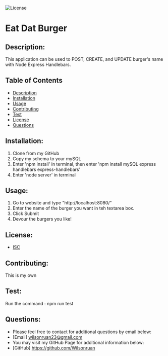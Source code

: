 ![License](https://img.shields.io/badge/License-ICS-green.svg)
# Eat Dat Burger

## Description:

This application can be used to POST, CREATE, and UPDATE burger's name with Node Express Handlebars.  

## Table of Contents

- [Description](#description)
- [Installation](#installation)
- [Usage](#usage) 
- [Contributing](#contributing)
- [Test](#test)
- [License](#license) 
- [Questions](#questions)

## Installation:

1. Clone from my GitHub 
1. Copy my schema to your mySQL
1. Enter 'npm install' in terminal, then enter 'npm install mySQL express handlebars express-handlebars'
1. Enter 'node server' in terminal

## Usage:

1. Go to website and type "http://localhost:8080/"
1. Enter the name of the burger you want in teh textarea box.
1. Click Submit
1. Devour the burgers you like!


## License:
   - [ISC](https://choosealicense.com/licenses/isc/)

## Contributing:

This is my own

## Test:

Run the command : npm run test

## Questions: 
  - Please feel free to contact for additional questions by email below: 
  - [Email] wilsonruan23@gmail.com
  - You may visit my GitHub Page for additional information below: 
  - [GitHub]  https://github.com/Wilsonruan